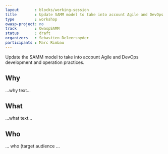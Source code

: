 ```yaml
---
layout       : blocks/working-session
title        : Update SAMM model to take into account Agile and DevOps
type         : workshop
owasp-project: no
track        : OwaspSAMM
status       : draft
organizers   : Sebastien Deleersnyder
participants : Marc Rimbau
---
```


Update the SAMM model to take into account Agile and DevOps development and operation practices.

## Why

...why text...

## What

...what text...

## Who

... who (target audience ...